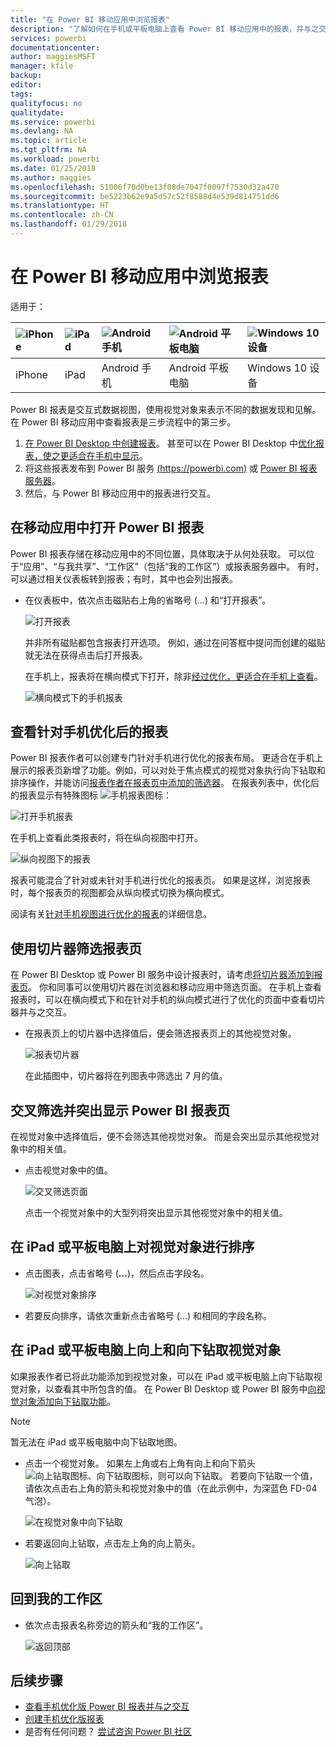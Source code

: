 ```yaml
---
title: "在 Power BI 移动应用中浏览报表"
description: "了解如何在手机或平板电脑上查看 Power BI 移动应用中的报表，并与之交互。 可以在 Power BI 服务或 Power BI Desktop 中创建报表，然后在移动应用中与报表进行交互。 "
services: powerbi
documentationcenter: 
author: maggiesMSFT
manager: kfile
backup: 
editor: 
tags: 
qualityfocus: no
qualitydate: 
ms.service: powerbi
ms.devlang: NA
ms.topic: article
ms.tgt_pltfrm: NA
ms.workload: powerbi
ms.date: 01/25/2018
ms.author: maggies
ms.openlocfilehash: 51006f70d0be13f08de7047f0097f7530d32a470
ms.sourcegitcommit: be5223b62e9a5d57c52f8588d4e539d814751dd6
ms.translationtype: HT
ms.contentlocale: zh-CN
ms.lasthandoff: 01/29/2018
---
```

# <a name="explore-reports-in-the-power-bi-mobile-apps"></a>在 Power BI 移动应用中浏览报表
适用于：

| ![iPhone](media/mobile-reports-in-the-mobile-apps/ios-logo-40-px.png) | ![iPad](media/mobile-reports-in-the-mobile-apps/ios-logo-40-px.png) | ![Android 手机](media/mobile-reports-in-the-mobile-apps/android-logo-40-px.png) | ![Android 平板电脑](media/mobile-reports-in-the-mobile-apps/android-logo-40-px.png) | ![Windows 10 设备](media/mobile-reports-in-the-mobile-apps/win-10-logo-40-px.png) |
|:--- |:--- |:--- |:--- |:--- |
| iPhone |iPad |Android 手机 |Android 平板电脑 |Windows 10 设备 |

Power BI 报表是交互式数据视图，使用视觉对象来表示不同的数据发现和见解。 在 Power BI 移动应用中查看报表是三步流程中的第三步。

1. [在 Power BI Desktop 中创建报表](desktop-report-view.md)。 甚至可以在 Power BI Desktop 中[优化报表，使之更适合在手机中显示](mobile-apps-view-phone-report.md)。 
2. 将这些报表发布到 Power BI 服务 [(https://powerbi.com)](https://powerbi.com) 或 [Power BI 报表服务器](report-server/get-started.md)。  
3. 然后，与 Power BI 移动应用中的报表进行交互。

## <a name="open-a-power-bi-report-in-the-mobile-app"></a>在移动应用中打开 Power BI 报表
Power BI 报表存储在移动应用中的不同位置，具体取决于从何处获取。 可以位于“应用”、“与我共享”、“工作区”（包括“我的工作区”）或报表服务器中。 有时，可以通过相关仪表板转到报表；有时，其中也会列出报表。

* 在仪表板中，依次点击磁贴右上角的省略号 (...) 和“打开报表”。
  
  ![打开报表](media/mobile-reports-in-the-mobile-apps/power-bi-android-open-report-tile.png)
  
  并非所有磁贴都包含报表打开选项。 例如，通过在问答框中提问而创建的磁贴就无法在获得点击后打开报表。 
  
  在手机上，报表将在横向模式下打开，除非[经过优化，更适合在手机上查看](mobile-reports-in-the-mobile-apps.md#view-reports-optimized-for-phones)。
  
  ![横向模式下的手机报表](media/mobile-reports-in-the-mobile-apps/power-bi-iphone-report-landscape.png)

## <a name="view-reports-optimized-for-phones"></a>查看针对手机优化后的报表
Power BI 报表作者可以创建专门针对手机进行优化的报表布局。 更适合在手机上展示的报表页新增了功能。例如，可以对处于焦点模式的视觉对象执行向下钻取和排序操作，并能访问[报表作者在报表页中添加的筛选器](mobile-apps-view-phone-report.md#filter-the-report-page-on-a-phone)。 在报表列表中，优化后的报表显示有特殊图标 ![手机报表图标](media/mobile-reports-in-the-mobile-apps/power-bi-phone-report-icon.png)：

![打开手机报表](media/mobile-reports-in-the-mobile-apps/power-bi-android-phone-report.png)

在手机上查看此类报表时，将在纵向视图中打开。

![纵向视图下的报表](media/mobile-reports-in-the-mobile-apps/07-power-bi-phone-report-portrait.png)

 报表可能混合了针对或未针对手机进行优化的报表页。 如果是这样，浏览报表时，每个报表页的视图都会从纵向模式切换为横向模式。

阅读有关[针对手机视图进行优化的报表](mobile-apps-view-phone-report.md)的详细信息。

## <a name="use-slicers-to-filter-a-report-page"></a>使用切片器筛选报表页
在 Power BI Desktop 或 Power BI 服务中设计报表时，请考虑[将切片器添加到报表页](power-bi-visualization-slicers.md)。 你和同事可以使用切片器在浏览器和移动应用中筛选页面。 在手机上查看报表时，可以在横向模式下和在针对手机的纵向模式进行了优化的页面中查看切片器并与之交互。

* 在报表页上的切片器中选择值后，便会筛选报表页上的其他视觉对象。
  
  ![报表切片器](media/mobile-reports-in-the-mobile-apps/power-bi-android-tablet-report-slicer.png)
  
  在此插图中，切片器将在列图表中筛选出 7 月的值。

## <a name="cross-filter-and-highlight-a-power-bi-report-page"></a>交叉筛选并突出显示 Power BI 报表页
在视觉对象中选择值后，便不会筛选其他视觉对象。 而是会突出显示其他视觉对象中的相关值。

* 点击视觉对象中的值。
  
  ![交叉筛选页面](media/mobile-reports-in-the-mobile-apps/power-bi-android-tablet-report-highlight.png)
  
  点击一个视觉对象中的大型列将突出显示其他视觉对象中的相关值。 

## <a name="sort-a-visual-on-an-ipad-or-a-tablet"></a>在 iPad 或平板电脑上对视觉对象进行排序
* 点击图表，点击省略号 (**...**)，然后点击字段名。
  
   ![对视觉对象排序](media/mobile-reports-in-the-mobile-apps/power-bi-android-tablet-report-sort.png)
* 若要反向排序，请依次重新点击省略号 (...) 和相同的字段名称。

## <a name="drill-down-and-up-in-a-visual-on-an-ipad-or-a-tablet"></a>在 iPad 或平板电脑上向上和向下钻取视觉对象
如果报表作者已将此功能添加到视觉对象，可以在 iPad 或平板电脑上向下钻取视觉对象，以查看其中所包含的值。 在 Power BI Desktop 或 Power BI 服务中[向视觉对象添加向下钻取功能](power-bi-visualization-drill-down.md)。 

> [!NOTE]
> 暂无法在 iPad 或平板电脑中向下钻取地图。
> 
> 

* 点击一个视觉对象。 如果左上角或右上角有向上和向下箭头 ![向上钻取图标、向下钻取图标](media/mobile-reports-in-the-mobile-apps/power-bi-mobile-drill-up-down.png)，则可以向下钻取。 若要向下钻取一个值，请依次点击右上角的箭头和视觉对象中的值（在此示例中，为深蓝色 FD-04 气泡）。
  
  ![在视觉对象中向下钻取](media/mobile-reports-in-the-mobile-apps/power-bi-mobile-drill-down-one.png)
* 若要返回向上钻取，点击左上角的向上箭头。
  
  ![向上钻取](media/mobile-reports-in-the-mobile-apps/power-bi-mobile-drill-up.png)

## <a name="go-back-to-my-workspace"></a>回到我的工作区
* 依次点击报表名称旁边的箭头和“我的工作区”。
  
  ![返回顶部](media/mobile-reports-in-the-mobile-apps/power-bi-iphone-report-back.png)

## <a name="next-steps"></a>后续步骤
* [查看手机优化版 Power BI 报表并与之交互](mobile-apps-view-phone-report.md)
* [创建手机优化版报表](desktop-create-phone-report.md)
* 是否有任何问题？ [尝试咨询 Power BI 社区](http://community.powerbi.com/)

